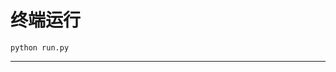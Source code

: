 # 终端运行

```shell
python run.py
```
*******************************************************************************************************************************************************************************************************************************************************************************************************************************************************************************************************************************************************************************************************************************************